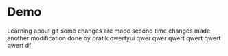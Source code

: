 # Demo
Learning about git
some changes are made
second time changes made
another modification done by pratik
qwertyui
qwer
qwer
qwert
qwert
qwert
qwert
df
